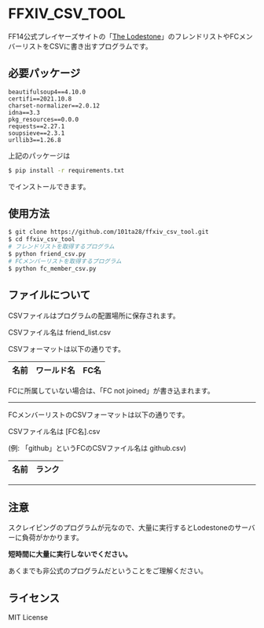 # FFXIV_CSV_TOOL

FF14公式プレイヤーズサイトの「[The Lodestone](https://jp.finalfantasyxiv.com/lodestone/)」のフレンドリストやFCメンバーリストをCSVに書き出すプログラムです。

## 必要パッケージ

```
beautifulsoup4==4.10.0
certifi==2021.10.8
charset-normalizer==2.0.12
idna==3.3
pkg_resources==0.0.0
requests==2.27.1
soupsieve==2.3.1
urllib3==1.26.8
```

上記のパッケージは
```bash
$ pip install -r requirements.txt
```
でインストールできます。

## 使用方法

```bash
$ git clone https://github.com/101ta28/ffxiv_csv_tool.git
$ cd ffxiv_csv_tool
# フレンドリストを取得するプログラム
$ python friend_csv.py
# FCメンバーリストを取得するプログラム
$ python fc_member_csv.py
```

## ファイルについて
CSVファイルはプログラムの配置場所に保存されます。

CSVファイル名は friend_list.csv

CSVフォーマットは以下の通りです。

| 名前 | ワールド名 | FC名 |
|:-----|:---------|:-----|

FCに所属していない場合は、「FC not joined」が書き込まれます。

---

FCメンバーリストのCSVフォーマットは以下の通りです。

CSVファイル名は [FC名].csv

(例: 「github」というFCのCSVファイル名は github.csv)

| 名前 | ランク |
|:-----|:---------|

---

## **注意**

スクレイピングのプログラムが元なので、大量に実行するとLodestoneのサーバーに負荷がかかります。

**短時間に大量に実行しないでください。**

あくまでも非公式のプログラムだということをご理解ください。

## ライセンス

MIT License
